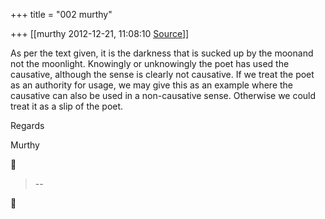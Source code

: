 +++
title = "002 murthy"

+++
[[murthy	2012-12-21, 11:08:10 [Source](https://groups.google.com/g/samskrita/c/nPs3xT-tZAU)]]



As per the text given, it is the darkness that is sucked up by the moonand not the moonlight. Knowingly or unknowingly the poet has used the causative, although the sense is clearly not causative. If we treat the poet as an authority for usage, we may give this as an example where the causative can also be used in a non-causative sense. Otherwise we could treat it as a slip of the poet.

Regards

Murthy



> --  



